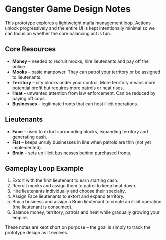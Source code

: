 # Gangster Game Design Notes

This prototype explores a lightweight mafia management loop. Actions unlock progressively and the entire UI is kept intentionally minimal so we can focus on whether the core balancing act is fun.

## Core Resources
- **Money** – needed to recruit mooks, hire lieutenants and pay off the police.
- **Mooks** – basic manpower. They can patrol your territory or be assigned to lieutenants.
- **Territory** – city blocks under your control. More territory means more potential profit but requires more patrols or heat rises.
- **Heat** – unwanted attention from law enforcement. Can be reduced by paying off cops.
- **Businesses** – legitimate fronts that can host illicit operations.

## Lieutenants
- **Face** – used to extort surrounding blocks, expanding territory and generating cash.
- **Fist** – keeps unruly businesses in line when patrols are thin (not yet implemented).
- **Brain** – sets up illicit businesses behind purchased fronts.

## Gameplay Loop Example
1. Extort with the first lieutenant to earn starting cash.
2. Recruit mooks and assign them to patrol to keep heat down.
3. Hire lieutenants individually and choose their specialty.
4. Assign Face lieutenants to extort and expand territory.
5. Buy a business and assign a Brain lieutenant to create an illicit operation (the lieutenant is consumed).
6. Balance money, territory, patrols and heat while gradually growing your empire.

These notes are kept short on purpose – the goal is simply to track the prototype design as it evolves.
